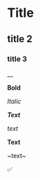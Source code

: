 #  Title

## title 2

### title 3

__

**Bold**

*Italic*

***Text***

_text_

__Text__

~text~

:white_check_mark:
